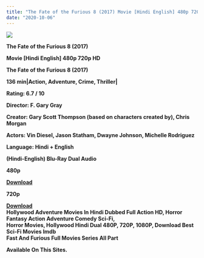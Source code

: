 ```yaml
---
title: "The Fate of the Furious 8 (2017) Movie [Hindi English] 480p 720p HD"
date: "2020-10-06"
---
```


[**![](https://1.bp.blogspot.com/-yTW4kFr-JK0/X03LWT-fQuI/AAAAAAAAEtM/nfR480Q81SgcmgeDv2p0rXoYH-qxXdq9gCLcBGAsYHQ/s1600/fast8.webp)**](https://1.bp.blogspot.com/-yTW4kFr-JK0/X03LWT-fQuI/AAAAAAAAEtM/nfR480Q81SgcmgeDv2p0rXoYH-qxXdq9gCLcBGAsYHQ/s1600/fast8.webp)

**The Fate of the Furious 8 (2017)**

**Movie \[Hindi English\] 480p 720p HD**

**The Fate of the Furious 8 (2017)**

**136 min|Action, Adventure, Crime, Thriller|**

**Rating: 6.7 / 10** 

**Director: F. Gary Gray**

**Creator: Gary Scott Thompson (based on characters created by), Chris Morgan**

**Actors: Vin Diesel, Jason Statham, Dwayne Johnson, Michelle Rodriguez**

**Language: Hindi + English**

 **(Hindi-English) Blu-Ray Dual Audio**

**480p**

[**Download**](http://hdmovielink.xyz/6073)

**720p**

**[Download](http://hdmovielink.xyz/6074)**  
**Hollywood Adventure Movies In Hindi Dubbed Full Action HD, Horror Fantasy Action Adventure Comedy Sci-Fi,**  
**Horror Movies, Hollywood Hindi Dual 480P, 720P, 1080P, Download Best Sci-Fi Movies Imdb**   
**Fast And Furious Full Movies Series All Part**

**Available On This Sites.**
